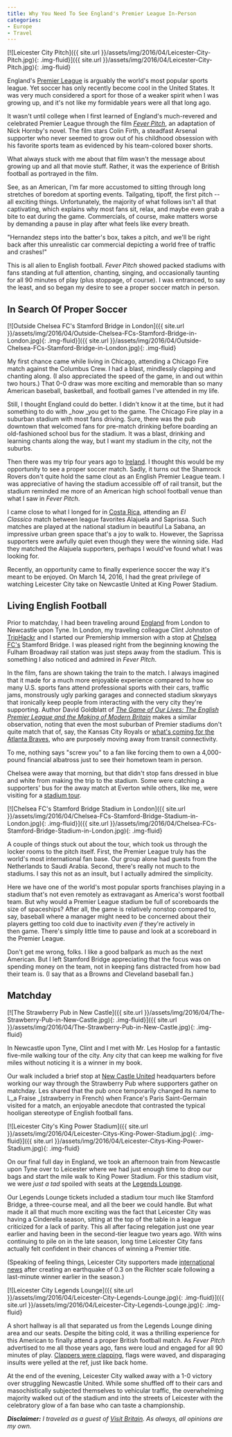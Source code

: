 ```yaml
---
title: Why You Need To See England's Premier League In-Person
categories:
- Europe
- Travel
---
```


[![Leicester City Pitch]({{ site.url }}/assets/img/2016/04/Leicester-City-Pitch.jpg){: .img-fluid}]({{ site.url }}/assets/img/2016/04/Leicester-City-Pitch.jpg){: .img-fluid}

England's [Premier League](http://www.premierleague.com/en-gb.html) is arguably the world's most popular sports league. Yet soccer has only recently become cool in the United States. It was very much considered a sport for those of a weaker spirit when I was growing up, and it's not like my formidable years were all that long ago.<!-- more -->

It wasn't until college when I first learned of England's much-revered and celebrated Premier League through the film [_Fever Pitch_](https://youtu.be/gGv8S1nqzdk), an adaptation of Nick Hornby's novel. The film stars Colin Firth, a steadfast Arsenal supporter who never seemed to grow out of his childhood obsession with his favorite sports team as evidenced by his team-colored boxer shorts.

What always stuck with me about that film wasn't the message about growing up and all that movie stuff. Rather, it was the experience of British football as portrayed in the film.

See, as an American, I'm far more accustomed to sitting through long stretches of boredom at sporting events. Tailgating, tipoff, the first pitch -- all exciting things. Unfortunately, the majority of what follows isn't all that captivating, which explains why most fans sit, relax, and maybe even grab a bite to eat during the game. Commercials, of course, make matters worse by demanding a pause in play after what feels like every breath.

"Hernandez steps into the batter's box, takes a pitch, and we'll be right back after this unrealistic car commercial depicting a world free of traffic and crashes!"

This is all alien to English football. _Fever Pitch_ showed packed stadiums with fans standing at full attention, chanting, singing, and occasionally taunting for all 90 minutes of play (plus stoppage, of course). I was entranced, to say the least, and so began my desire to see a proper soccer match in person.

## In Search Of Proper Soccer

[![Outside Chelsea FC's Stamford Bridge in London]({{ site.url }}/assets/img/2016/04/Outside-Chelsea-FCs-Stamford-Bridge-in-London.jpg){: .img-fluid}]({{ site.url }}/assets/img/2016/04/Outside-Chelsea-FCs-Stamford-Bridge-in-London.jpg){: .img-fluid}

My first chance came while living in Chicago, attending a Chicago Fire match against the Columbus Crew. I had a blast, mindlessly clapping and chanting along. (I also appreciated the speed of the game, in and out within two hours.) That 0-0 draw was more exciting and memorable than so many American baseball, basketball, and football games I've attended in my life.

Still, I thought England could do better. I didn't know it at the time, but it had something to do with _how _you get to the game. The Chicago Fire play in a suburban stadium with most fans driving. Sure, there was the pub downtown that welcomed fans for pre-match drinking before boarding an old-fashioned school bus for the stadium. It was a blast, drinking and learning chants along the way, but I want my stadium in the city, not the suburbs.

Then there was my trip four years ago to [Ireland](https://withoutapath.com/category/travel/europe/). I thought this would be my opportunity to see a proper soccer match. Sadly, it turns out the Shamrock Rovers don't quite hold the same clout as an English Premier League team. I was appreciative of having the stadium accessible off of rail transit, but the stadium reminded me more of an American high school football venue than what I saw in _Fever Pitch_.

I came close to what I longed for in [Costa Rica](https://withoutapath.com/category/travel/central-america/), attending an _El Classico_ match between league favorites Alajuela and Saprissa. Such matches are played at the national stadium in beautiful La Sabana, an impressive urban green space that's a joy to walk to. However, the Saprissa supporters were awfully quiet even though they were the winning side. Had they matched the Alajuela supporters, perhaps I would've found what I was looking for.

Recently, an opportunity came to finally experience soccer the way it's meant to be enjoyed. On March 14, 2016, I had the great privilege of watching Leicester City take on Newcastle United at King Power Stadium.

## Living English Football

Prior to matchday, I had been traveling around [England](https://withoutapath.com/category/travel/europe/) from London to Newcastle upon Tyne. In London, my traveling colleague Clint Johnston of [TripHackr](http://triphackr.com) and I started our Premiership immersion with a stop at [Chelsea FC's](https://www.chelseafc.com/) Stamford Bridge. I was pleased right from the beginning knowing the Fulham Broadway rail station was just steps away from the stadium. This is something I also noticed and admired in _Fever Pitch_.

In the film, fans are shown taking the train to the match. I always imagined that it made for a much more enjoyable experience compared to how so many U.S. sports fans attend professional sports with their cars, traffic jams, monstrously ugly parking garages and connected stadium skwyays that ironically keep people from interacting with the very city they're supporting. Author David Goldblatt of _[The Game of Our Lives: The English Premier League and the Making of Modern Britain](http://www.amazon.com/The-Game-Our-Lives-English/dp/1568585063)_ makes a similar observation, noting that even the most suburban of Premier stadiums don't quite match that of, say, the Kansas City Royals or [what's coming for the Atlanta Braves](http://www.sbnation.com/mlb/2014/5/28/5757958/braves-ballpark-cobb-county-atlanta-barves), who are purposely moving away from transit connectivity.

To me, nothing says "screw you" to a fan like forcing them to own a 4,000-pound financial albatross just to see their hometown team in person.

Chelsea were away that morning, but that didn't stop fans dressed in blue and white from making the trip to the stadium. Some were catching a supporters' bus for the away match at Everton while others, like me, were visiting for a [stadium tour](http://www.chelseafc.com/the-club/stadium-tours-museum.html).

[![Chelsea FC's Stamford Bridge Stadium in London]({{ site.url }}/assets/img/2016/04/Chelsea-FCs-Stamford-Bridge-Stadium-in-London.jpg){: .img-fluid}]({{ site.url }}/assets/img/2016/04/Chelsea-FCs-Stamford-Bridge-Stadium-in-London.jpg){: .img-fluid}

A couple of things stuck out about the tour, which took us through the locker rooms to the pitch itself. First, the Premier League truly has the world's most international fan base. Our group alone had guests from the Netherlands to Saudi Arabia. Second, there's really not much to the stadiums. I say this not as an insult, but I actually admired the simplicity.

Here we have one of the world's most popular sports franchises playing in a stadium that's not even remotely as extravagant as America's worst football team. But why would a Premier League stadium be full of scoreboards the size of spaceships? After all, the game is relatively nonstop compared to, say, baseball where a manager might need to be concerned about their players getting too cold due to inactivity _even if_ they're actively in then game. There's simply little time to pause and look at a scoreboard in the Premier League.

Don't get me wrong, folks. I like a good ballpark as much as the next American. But I left Stamford Bridge appreciating that the focus was on spending money on the team, not in keeping fans distracted from how bad their team is. (I say that as a Browns and Cleveland baseball fan.)

## Matchday

[![The Strawberry Pub in New Castle]({{ site.url }}/assets/img/2016/04/The-Strawberry-Pub-in-New-Castle.jpg){: .img-fluid}]({{ site.url }}/assets/img/2016/04/The-Strawberry-Pub-in-New-Castle.jpg){: .img-fluid}

In Newcastle upon Tyne, Clint and I met with Mr. Les Hoslop for a fantastic five-mile walking tour of the city. Any city that can keep me walking for five miles without noticing it is a winner in my book.

Our walk included a brief stop at [New Castle United](http://www.nufc.com/) headquarters before working our way through the Strawberry Pub where supporters gather on matchday. Les shared that the pub once temporarily changed its name to L_a Fraise _(strawberry in French) when France's Paris Saint-Germain visited for a match, an enjoyable anecdote that contrasted the typical hooligan stereotype of English football fans.

[![Leicester City's King Power Stadium]({{ site.url }}/assets/img/2016/04/Leicester-Citys-King-Power-Stadium.jpg){: .img-fluid}]({{ site.url }}/assets/img/2016/04/Leicester-Citys-King-Power-Stadium.jpg){: .img-fluid}

On our final full day in England, we took an afternoon train from Newcastle upon Tyne over to Leicester where we had just enough time to drop our bags and start the mile walk to King Power Stadium. For this stadium visit, we were _just a tad_ spoiled with seats at the [Legends Lounge](http://www.lcfc.com/hospitality/legends_lounge/).

Our Legends Lounge tickets included a stadium tour much like Stamford Bridge, a three-course meal, and all the beer we could handle. But what made it all that much more exciting was the fact that Leicester City was having a Cinderella season, sitting at the top of the table in a league criticized for a lack of parity. This all after facing relegation just one year earlier and having been in the second-tier league two years ago. With wins continuing to pile on in the late season, long time Leicester City fans actually felt confident in their chances of winning a Premier title.

(Speaking of feeling things, Leicester City supporters made [international news](http://www.gq-magazine.co.uk/article/leicester-city-bet-premier-league-win-9-crazy-things-will-happen) after creating an earthquake of 0.3 on the Richter scale following a last-minute winner earlier in the season.)

[![Leicester City Legends Lounge]({{ site.url }}/assets/img/2016/04/Leicester-City-Legends-Lounge.jpg){: .img-fluid}]({{ site.url }}/assets/img/2016/04/Leicester-City-Legends-Lounge.jpg){: .img-fluid}

A short hallway is all that separated us from the Legends Lounge dining area and our seats. Despite the biting cold, it was a thrilling experience for this American to finally attend a proper British football match. As _Fever Pitch_ advertised to me all those years ago, fans were loud and engaged for all 90 minutes of play. [Clappers were clapping](http://www.dailymail.co.uk/sport/football/article-3378939/Are-cardboard-clappers-secret-Leicester-s-success-Club-picked-1-35-points-game-introducing-them.html), flags were waved, and disparaging insults were yelled at the ref, just like back home.

At the end of the evening, Leicester City walked away with a 1-0 victory over struggling Newcastle United. While some shuffled off to their cars and masochistically subjected themselves to vehicular traffic, the overwhelming majority walked out of the stadium and into the streets of Leicester with the celebratory glow of a fan base who can taste a championship.

_**Disclaimer:** I traveled as a guest of [Visit Britain](https://www.visitbritain.com/us/en/visitbritain). As always, all opinions are my own._
